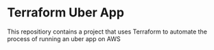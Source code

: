 # Terraform Uber App

This repositiory contains a project that uses Terraform to automate the process of running an uber app on AWS
